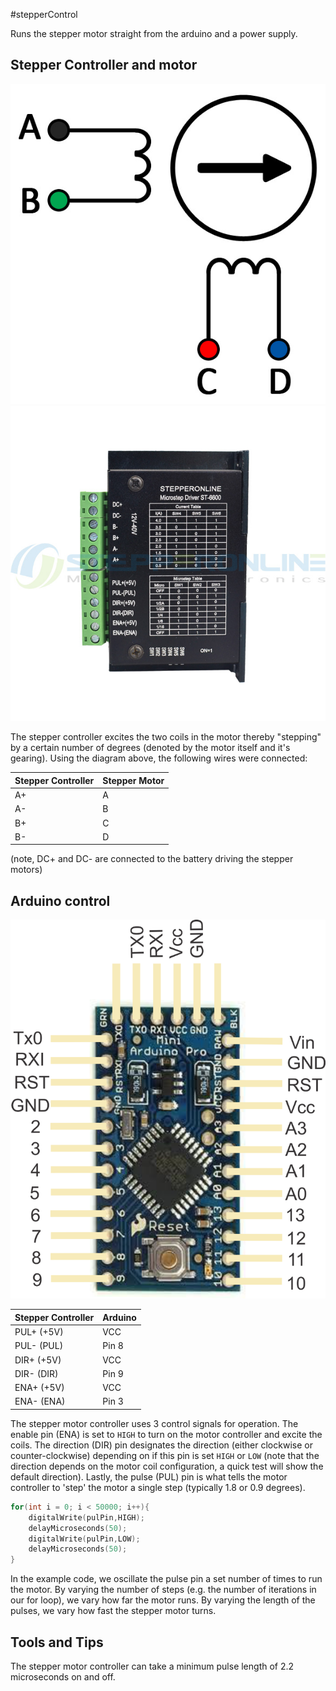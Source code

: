 #stepperControl

Runs the stepper motor straight from the arduino and a power supply.

## Stepper Controller and motor

![motor](stepperWiring.jpg)
![motor Controller](ST-6600.jpg)

The stepper controller excites the two coils in the motor thereby "stepping" by a certain number of degrees (denoted by the motor itself and it's gearing). Using the diagram above, the following wires were connected:

| Stepper Controller | Stepper Motor |
| ------------------ | ------------- |
| A+                 | A             |
| A-                 | B             |
| B+                 | C             |
| B-                 | D             |

(note, DC+ and DC- are connected to the battery driving the stepper motors)

## Arduino control

![arduino pro mini](arduinoProMini.png)

| Stepper Controller | Arduino       |
| ------------------ | ------------- |
| PUL+ (+5V)         | VCC           |
| PUL- (PUL)         | Pin 8         |
| DIR+ (+5V)         | VCC           |
| DIR- (DIR)         | Pin 9         |
| ENA+ (+5V)         | VCC           |
| ENA- (ENA)         | Pin 3         |

The stepper motor controller uses 3 control signals for operation. The enable pin (ENA) is set to `HIGH` to turn on the motor controller and excite the coils. The direction (DIR) pin designates the direction (either clockwise or counter-clockwise) depending on if this pin is set `HIGH` or `LOW` (note that the direction depends on the motor coil configuration, a quick test will show the default direction). Lastly, the pulse (PUL) pin is what tells the motor controller to 'step' the motor a single step (typically 1.8 or 0.9 degrees). 


``` C++
for(int i = 0; i < 50000; i++){
	digitalWrite(pulPin,HIGH);
	delayMicroseconds(50);
	digitalWrite(pulPin,LOW);
	delayMicroseconds(50);
}
```

In the example code, we oscillate the pulse pin a set number of times to run the motor. By varying the number of steps (e.g. the number of iterations in our for loop), we vary how far the motor runs. By varying the length of the pulses, we vary how fast the stepper motor turns.

## Tools and Tips

The stepper motor controller can take a minimum pulse length of 2.2 microseconds on and off. 